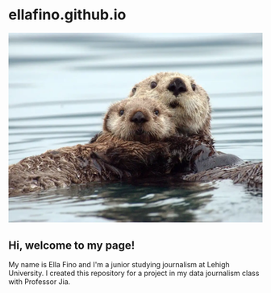 # ellafino.github.io


 ![Otter](https://raw.githubusercontent.com/ellafino/ellafino.github.io/main/OTTERwright4hr_web.webp)
 
## Hi, welcome to my page! 
My name is Ella Fino and I'm a junior studying journalism at Lehigh University. I created this repository for a project in my data journalism class with Professor Jia. 
